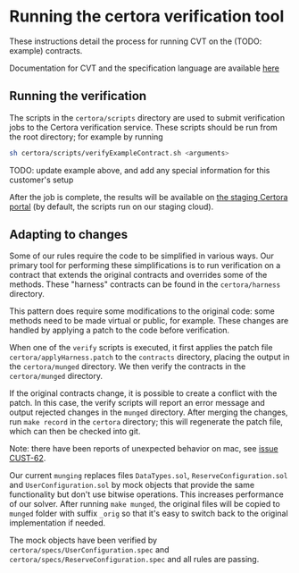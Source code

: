 # Running the certora verification tool

These instructions detail the process for running CVT on the (TODO: example) contracts.

Documentation for CVT and the specification language are available
[here](https://certora.atlassian.net/wiki/spaces/CPD/overview)

## Running the verification

The scripts in the `certora/scripts` directory are used to submit verification
jobs to the Certora verification service. These scripts should be run from the
root directory; for example by running

```sh
sh certora/scripts/verifyExampleContract.sh <arguments>
```

TODO: update example above, and add any special information for this customer's
setup

After the job is complete, the results will be available on
[the staging Certora portal](https://vaas-stg.certora.com/) (by default, the
scripts run on our staging cloud).

## Adapting to changes

Some of our rules require the code to be simplified in various ways. Our
primary tool for performing these simplifications is to run verification on a
contract that extends the original contracts and overrides some of the methods.
These "harness" contracts can be found in the `certora/harness` directory.

This pattern does require some modifications to the original code: some methods
need to be made virtual or public, for example. These changes are handled by
applying a patch to the code before verification.

When one of the `verify` scripts is executed, it first applies the patch file
`certora/applyHarness.patch` to the `contracts` directory, placing the output
in the `certora/munged` directory. We then verify the contracts in the
`certora/munged` directory.

If the original contracts change, it is possible to create a conflict with the
patch. In this case, the verify scripts will report an error message and output
rejected changes in the `munged` directory. After merging the changes, run
`make record` in the `certora` directory; this will regenerate the patch file,
which can then be checked into git.

Note: there have been reports of unexpected behavior on mac, see
[issue CUST-62](https://certora.atlassian.net/browse/CUST-62?atlOrigin=eyJpIjoiZWI1MGFjNGZkZGE0NGFlNjkwYjUwYjY2NmE4ZmQ1OTIiLCJwIjoiaiJ9).

Our current `munging` replaces files `DataTypes.sol`, `ReserveConfiguration.sol` and `UserConfiguration.sol` by mock objects that provide the same functionality but don't use bitwise operations. This increases performance of our solver. After running `make munged`, the original files will be copied to `munged` folder with suffix `_orig` so that it's easy to switch back to the original implementation if needed. 

The mock objects have been verified by `certora/specs/UserConfiguration.spec` and `certora/specs/ReserveConfiguration.spec` and all rules are passing.
